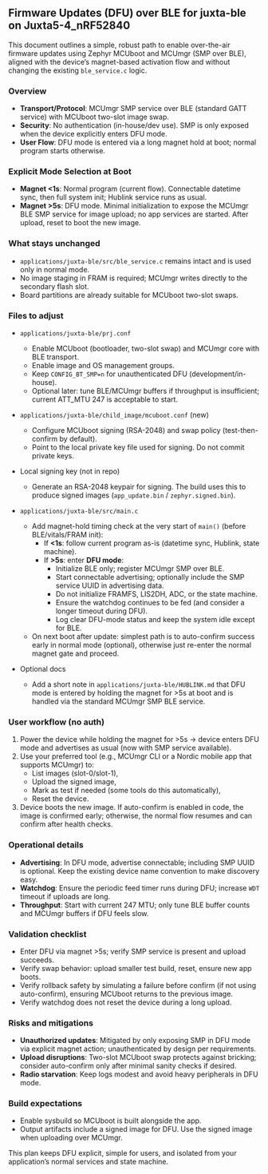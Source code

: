 ## Firmware Updates (DFU) over BLE for juxta-ble on Juxta5-4_nRF52840

This document outlines a simple, robust path to enable over-the-air firmware updates using Zephyr MCUboot and MCUmgr (SMP over BLE), aligned with the device’s magnet-based activation flow and without changing the existing `ble_service.c` logic.

### Overview
- **Transport/Protocol**: MCUmgr SMP service over BLE (standard GATT service) with MCUboot two-slot image swap.
- **Security**: No authentication (in-house/dev use). SMP is only exposed when the device explicitly enters DFU mode.
- **User Flow**: DFU mode is entered via a long magnet hold at boot; normal program starts otherwise.

### Explicit Mode Selection at Boot
- **Magnet <1s**: Normal program (current flow). Connectable datetime sync, then full system init; Hublink service runs as usual.
- **Magnet >5s**: DFU mode. Minimal initialization to expose the MCUmgr BLE SMP service for image upload; no app services are started. After upload, reset to boot the new image.

### What stays unchanged
- `applications/juxta-ble/src/ble_service.c` remains intact and is used only in normal mode.
- No image staging in FRAM is required; MCUmgr writes directly to the secondary flash slot.
- Board partitions are already suitable for MCUboot two-slot swaps.

### Files to adjust
- `applications/juxta-ble/prj.conf`
  - Enable MCUboot (bootloader, two-slot swap) and MCUmgr core with BLE transport.
  - Enable image and OS management groups.
  - Keep `CONFIG_BT_SMP=n` for unauthenticated DFU (development/in-house).
  - Optional later: tune BLE/MCUmgr buffers if throughput is insufficient; current ATT_MTU 247 is acceptable to start.

- `applications/juxta-ble/child_image/mcuboot.conf` (new)
  - Configure MCUboot signing (RSA-2048) and swap policy (test-then-confirm by default).
  - Point to the local private key file used for signing. Do not commit private keys.

- Local signing key (not in repo)
  - Generate an RSA-2048 keypair for signing. The build uses this to produce signed images (`app_update.bin` / `zephyr.signed.bin`).

- `applications/juxta-ble/src/main.c`
  - Add magnet-hold timing check at the very start of `main()` (before BLE/vitals/FRAM init):
    - If **<1s**: follow current program as-is (datetime sync, Hublink, state machine).
    - If **>5s**: enter **DFU mode**:
      - Initialize BLE only; register MCUmgr SMP over BLE.
      - Start connectable advertising; optionally include the SMP service UUID in advertising data.
      - Do not initialize FRAMFS, LIS2DH, ADC, or the state machine.
      - Ensure the watchdog continues to be fed (and consider a longer timeout during DFU).
      - Log clear DFU-mode status and keep the system idle except for BLE.
  - On next boot after update: simplest path is to auto-confirm success early in normal mode (optional), otherwise just re-enter the normal magnet gate and proceed.

- Optional docs
  - Add a short note in `applications/juxta-ble/HUBLINK.md` that DFU mode is entered by holding the magnet for >5s at boot and is handled via the standard MCUmgr SMP BLE service.

### User workflow (no auth)
1. Power the device while holding the magnet for >5s → device enters DFU mode and advertises as usual (now with SMP service available).
2. Use your preferred tool (e.g., MCUmgr CLI or a Nordic mobile app that supports MCUmgr) to:
   - List images (slot-0/slot-1),
   - Upload the signed image,
   - Mark as test if needed (some tools do this automatically),
   - Reset the device.
3. Device boots the new image. If auto-confirm is enabled in code, the image is confirmed early; otherwise, the normal flow resumes and can confirm after health checks.

### Operational details
- **Advertising**: In DFU mode, advertise connectable; including SMP UUID is optional. Keep the existing device name convention to make discovery easy.
- **Watchdog**: Ensure the periodic feed timer runs during DFU; increase `WDT` timeout if uploads are long.
- **Throughput**: Start with current 247 MTU; only tune BLE buffer counts and MCUmgr buffers if DFU feels slow.

### Validation checklist
- Enter DFU via magnet >5s; verify SMP service is present and upload succeeds.
- Verify swap behavior: upload smaller test build, reset, ensure new app boots.
- Verify rollback safety by simulating a failure before confirm (if not using auto-confirm), ensuring MCUboot returns to the previous image.
- Verify watchdog does not reset the device during a long upload.

### Risks and mitigations
- **Unauthorized updates**: Mitigated by only exposing SMP in DFU mode via explicit magnet action; unauthenticated by design per requirements.
- **Upload disruptions**: Two-slot MCUboot swap protects against bricking; consider auto-confirm only after minimal sanity checks if desired.
- **Radio starvation**: Keep logs modest and avoid heavy peripherals in DFU mode.

### Build expectations
- Enable sysbuild so MCUboot is built alongside the app.
- Output artifacts include a signed image for DFU. Use the signed image when uploading over MCUmgr.

This plan keeps DFU explicit, simple for users, and isolated from your application’s normal services and state machine.

